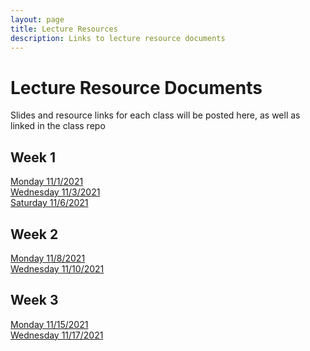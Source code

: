 ```yaml
---
layout: page
title: Lecture Resources
description: Links to lecture resource documents
---
```


# Lecture Resource Documents
Slides and resource links for each class will be posted here, as well as linked in the class repo

## Week 1
<a href="https://mastermnd.notion.site/Monday-11-1-2021-Conquering-the-CLI-1fc4e99b91884b518bc9959e4f634c3c" target="_blank">Monday 11/1/2021</a>
<br/>
<a href="https://mastermnd.notion.site/Wednesday-11-3-2021-Conquering-the-CLI-f44e936ff0b245d48f03203735bc72a5" target="_blank">Wednesday 11/3/2021</a>
<br/>
<a href="https://mastermnd.notion.site/Saturday-11-6-2021-Conquering-the-CLI-74240d691978449fa5c671da8c3d1157" target="_blank">Saturday 11/6/2021</a>
<br/>

## Week 2
<a href="https://mastermnd.notion.site/Monday-11-8-2021-CompSci-Intro-HTML-73aed81910ad460d96dfa2f0c462e1f7" target="_blank">Monday 11/8/2021</a>
<br/>
<a href="https://mastermnd.notion.site/Wednesday-11-10-2021-More-HTML-and-Intro-to-CSS-b89f6fe3d29e46c6b54f1fd040ac5374" target="_blank">Wednesday 11/10/2021</a>

## Week 3
<a href="https://mastermnd.notion.site/Monday-11-8-2021-CompSci-Intro-HTML-73aed81910ad460d96dfa2f0c462e1f7" target="_blank">Monday 11/15/2021</a>
<br>
<a href="https://mastermnd.notion.site/Wednesday-11-17-2021-Strings-Numbers-and-Decisions-cc1799e909664182a219c036a0b1bf92" target="_blank">Wednesday 11/17/2021</a>
